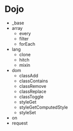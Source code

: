 # Dojo


* _base
 * array  
   * every
   * filter
   * forEach
 * lang
   *  clone
   * hitch
   * mixin
* dom
  * classAdd
  * classContains
  * classRemove
  * classReplace
  * classToggle
  * styleGet
  * styleGetComputedStyle
  * styleSet
* on
* request

